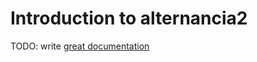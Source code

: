 # Introduction to alternancia2

TODO: write [great documentation](http://jacobian.org/writing/what-to-write/)
